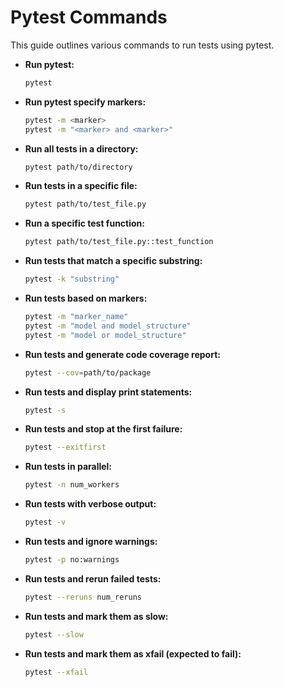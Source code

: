 # Pytest Commands

This guide outlines various commands to run tests using pytest.

- **Run pytest:**
    ```bash
    pytest
    ```
- **Run pytest specify markers:**
    ```bash
    pytest -m <marker>
    pytest -m "<marker> and <marker>"
    ```

- **Run all tests in a directory:**
    ```bash
    pytest path/to/directory
    ```

- **Run tests in a specific file:**
    ```bash
    pytest path/to/test_file.py
    ```

- **Run a specific test function:**
    ```bash
    pytest path/to/test_file.py::test_function
    ```

- **Run tests that match a specific substring:**
    ```bash
    pytest -k "substring"
    ```

- **Run tests based on markers:**
    ```bash
    pytest -m "marker_name"
    pytest -m "model and model_structure"
    pytest -m "model or model_structure"
    ```

- **Run tests and generate code coverage report:**
    ```bash
    pytest --cov=path/to/package
    ```

- **Run tests and display print statements:**
    ```bash
    pytest -s
    ```

- **Run tests and stop at the first failure:**
    ```bash
    pytest --exitfirst
    ```

- **Run tests in parallel:**
    ```bash
    pytest -n num_workers
    ```

- **Run tests with verbose output:**
    ```bash
    pytest -v
    ```

- **Run tests and ignore warnings:**
    ```bash
    pytest -p no:warnings
    ```

- **Run tests and rerun failed tests:**
    ```bash
    pytest --reruns num_reruns
    ```

- **Run tests and mark them as slow:**
    ```bash
    pytest --slow
    ```

- **Run tests and mark them as xfail (expected to fail):**
    ```bash
    pytest --xfail
    ```

